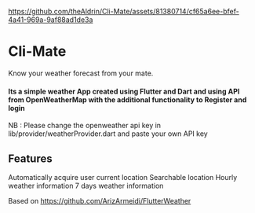 
https://github.com/theAldrin/Cli-Mate/assets/81380714/cf65a6ee-bfef-4a41-969a-9af88ad1de3a


# Cli-Mate
Know your weather forecast from your mate.

#### Its a simple weather App created using Flutter and Dart and using API from OpenWeatherMap  with the additional functionality to Register and login
NB : Please change the openweather api key in  lib/provider/weatherProvider.dart and paste your own API key

## Features
Automatically acquire user current location
Searchable location
Hourly weather information
7 days weather information

Based on https://github.com/ArizArmeidi/FlutterWeather
